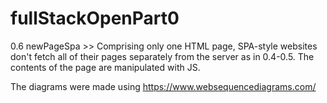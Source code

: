 # fullStackOpenPart0

0.6 newPageSpa >> Comprising only one HTML page, SPA-style websites don't fetch all of their pages separately from the server as in 0.4-0.5. The contents of the page are manipulated with JS.

The diagrams were made using https://www.websequencediagrams.com/
